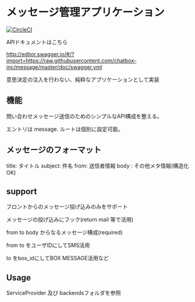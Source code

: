 # メッセージ管理アプリケーション

[![CircleCI](https://circleci.com/gh/chatbox-inc/message.svg?style=svg)](https://circleci.com/gh/chatbox-inc/message)

APIドキュメントはこちら

http://editor.swagger.io/#/?import=https://raw.githubusercontent.com/chatbox-inc/message/master/doc/swagger.yml

意思決定の注入を行わない、純粋なアプリケーションとして実装

## 機能

問い合わせメッセージ送信のためのシンプルなAPI構成を整える。

エントリは message. ルートは個別に設定可能。

## メッセージのフォーマット

title: タイトル
subject: 件名
from: 送信者情報
body : その他メタ情報(構造化OK)

## support 

フロントからのメッセージ投げ込みのみをサポート

メッセージの投げ込みにフック(return mail 等で活用)

from to body からなるメッセージ構成(required)

from to をユーザIDにしてSMS活用

to をbox_idにしてBOX MESSAGE活用など

## Usage

ServiceProvider 及び backendsフォルダを参照
